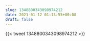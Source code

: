 ```yaml
---
slug: 1348800343098974212
date: 2021-01-12 01:13:55+00:00
draft: false
---
```


{{< tweet 1348800343098974212 >}}
